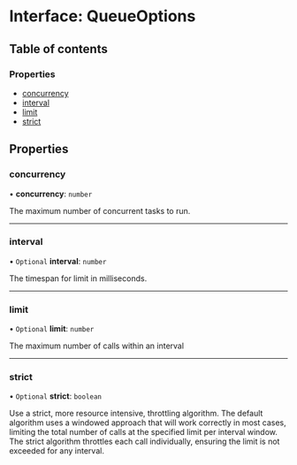 # Interface: QueueOptions

## Table of contents

### Properties

- [concurrency](QueueOptions.md#concurrency)
- [interval](QueueOptions.md#interval)
- [limit](QueueOptions.md#limit)
- [strict](QueueOptions.md#strict)

## Properties

### concurrency

• **concurrency**: `number`

The maximum number of concurrent tasks to run.

___

### interval

• `Optional` **interval**: `number`

The timespan for limit in milliseconds.

___

### limit

• `Optional` **limit**: `number`

The maximum number of calls within an interval

___

### strict

• `Optional` **strict**: `boolean`

Use a strict, more resource intensive, throttling algorithm. The default algorithm uses a windowed approach that will work correctly in most cases, limiting the total number of calls at the specified limit per interval window. The strict algorithm throttles each call individually, ensuring the limit is not exceeded for any interval.
